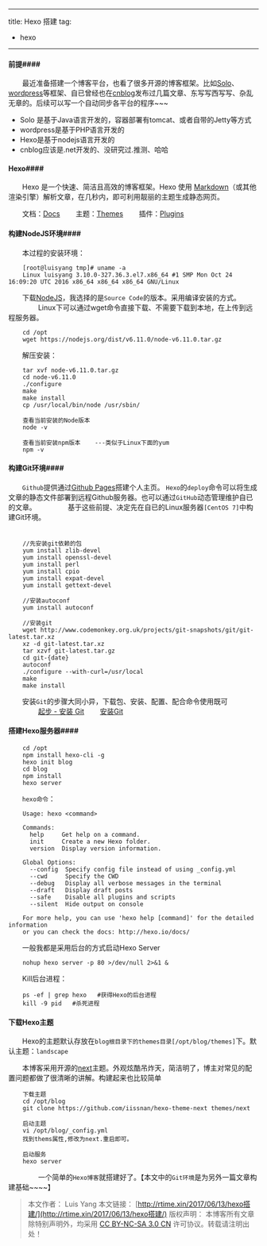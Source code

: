 
---
title: Hexo 搭建
tag:
   - hexo
---

#### 前提####

　　最近准备搭建一个博客平台，也看了很多开源的博客框架。比如[Solo](https://github.com/b3log/solo)、[wordpress](https://wordpress.org/)等框架、自已曾经也在[cnblog](http://www.cnblogs.com/LuisYang/)发布过几篇文章、东写写西写写、杂乱无章的。后续可以写一个自动同步各平台的程序~~~

- Solo 是基于Java语言开发的，容器部署有tomcat、或者自带的Jetty等方式
- wordpress是基于PHP语言开发的
- Hexo是基于nodejs语言开发的
- cnblog应该是.net开发的、没研究过.推测、哈哈


#### Hexo####

　　Hexo 是一个快速、简洁且高效的博客框架。Hexo 使用 [Markdown](http://daringfireball.net/projects/markdown/)（或其他渲染引擎）解析文章，在几秒内，即可利用靓丽的主题生成静态网页。


　　文档：[Docs](https://hexo.io/zh-cn/docs/)
　　主题：[Themes](https://hexo.io/themes/)
　　插件：[Plugins](https://hexo.io/plugins/)


#### 构建NodeJS环境####

　　本过程的安装环境：
```
	[root@luisyang tmp]# uname -a
	Linux luisyang 3.10.0-327.36.3.el7.x86_64 #1 SMP Mon Oct 24 16:09:20 UTC 2016 x86_64 x86_64 x86_64 GNU/Linux
```
　　下载[NodeJS](https://nodejs.org/en/download/)，我选择的是`Source Code`的版本。采用编译安装的方式。
　　
　　Linux下可以通过wget命令直接下载、不需要下载到本地，在上传到远程服务器。

```
	cd /opt
	wget https://nodejs.org/dist/v6.11.0/node-v6.11.0.tar.gz
```

　　解压安装：
	
```
	tar xvf node-v6.11.0.tar.gz
	cd node-v6.11.0
	./configure
	make
	make install
	cp /usr/local/bin/node /usr/sbin/
	
	查看当前安装的Node版本
	node -v

	查看当前安装npm版本    ---类似于Linux下面的yum
	npm -v
```

#### 构建Git环境####

　　`Github`提供通过[Github Pages](https://github.com/blog/272-github-pages)搭建个人主页。 `Hexo`的`deploy`命令可以将生成文章的静态文件部署到远程Github服务器。也可以通过`GitHub`动态管理维护自已的文章。
　　
　　基于这些前提、决定先在自已的Linux服务器`[CentOS 7]`中构建Git环境。   
　　
```
    //先安装git依赖的包 
    yum install zlib-devel 
    yum install openssl-devel 
    yum install perl 
    yum install cpio 
    yum install expat-devel 
    yum install gettext-devel 
    
    //安装autoconf 
    yum install autoconf 
    
    //安装git 
    wget http://www.codemonkey.org.uk/projects/git-snapshots/git/git-latest.tar.xz 
    xz -d git-latest.tar.xz
    tar xzvf git-latest.tar.gz 
    cd git-{date} 
    autoconf 
    ./configure --with-curl=/usr/local 
    make 
    make install
```

　　安装`Git`的步骤大同小异，下载包、安装、配置、配合命令使用既可
　　
　　[起步 - 安装 Git](https://git-scm.com/book/zh/v1/%E8%B5%B7%E6%AD%A5-%E5%AE%89%E8%A3%85-Git)
　　[安装Git](http://www.liaoxuefeng.com/wiki/0013739516305929606dd18361248578c67b8067c8c017b000/00137396287703354d8c6c01c904c7d9ff056ae23da865a000)
　　

#### 搭建Hexo服务器####

```
	cd /opt    
	npm install hexo-cli -g
	hexo init blog
	cd blog
	npm install
	hexo server
```
　　`hexo命令`：

```
	Usage: hexo <command>
	
	Commands:
	  help     Get help on a command.
	  init     Create a new Hexo folder.
	  version  Display version information.
	
	Global Options:
	  --config  Specify config file instead of using _config.yml
	  --cwd     Specify the CWD
	  --debug   Display all verbose messages in the terminal
	  --draft   Display draft posts
	  --safe    Disable all plugins and scripts
	  --silent  Hide output on console
	
	For more help, you can use 'hexo help [command]' for the detailed information
	or you can check the docs: http://hexo.io/docs/
```
　　一般我都是采用后台的方式启动Hexo Server
```
	nohup hexo server -p 80 >/dev/null 2>&1 &
```
　　Kill后台进程：
```
	ps -ef | grep hexo   #获得Hexo的后台进程
	kill -9 pid   #杀死进程
```

#### 下载Hexo主题 ####
　　Hexo的主题默认存放在`blog根目录下的themes目录[/opt/blog/themes]`下。默认主题：`landscape`

　　本博客采用开源的[next](http://theme-next.iissnan.com/)主题。外观炫酷吊炸天，简洁明了，博主对常见的配置问题都做了很清晰的讲解。构建起来也比较简单

```
	下载主题
	cd /opt/blog
	git clone https://github.com/iissnan/hexo-theme-next themes/next
	
	启动主题
	vi /opt/blog/_config.yml
	找到thems属性,修改为next.重启即可。 
	
	启动服务
	hexo server
```

　　
　　一个简单的`Hexo博客`就搭建好了。【本文中的`Git环境`是为另外一篇文章构建基础~~~~】
　　
> 本文作者： Luis Yang
>本文链接： [http://rtime.xin/2017/06/13/hexo搭建/](http://rtime.xin/2017/06/13/hexo搭建/)
>版权声明： 本博客所有文章除特别声明外，均采用 [CC BY-NC-SA 3.0 CN](http://creativecommons.org/licenses/by-nc-sa/3.0/cn/) 许可协议。转载请注明出处！
